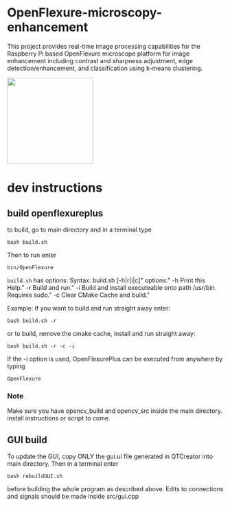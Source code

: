 # OpenFlexure-microscopy-enhancement
This project provides real-time image processing capabilities for the Raspberry Pi based OpenFlexure microscope platform for image enhancement including contrast and sharpness adjustment, edge detection/enhancement, and classification using k-means clustering.

<img src="https://openflexure.org/assets/ofm-photos/v7_side_view_crop.jpg" width="200" />


# dev instructions
## build openflexureplus
to build, go to main directory and in a terminal type 
```
bash build.sh
```
Then to run enter
```
bin/OpenFlexure
```

```build.sh``` has options:
Syntax: build.sh [-h|r|i|c]"
   options:"
   -h     Print this Help."
   -r     Build and run."
   -i     Build and install executeable onto path /usr/bin. Requires sudo."
   -c     Clear CMake Cache and build."

Example: If you want to build and run straight away enter:
```
bash build.sh -r 
```
or to build, remove the cmake cache, install and run straight away:
```
bash build.sh -r -c -i
```
If the -i option is used, OpenFlexurePlus can be executed from anywhere by typing 
```
OpenFlexure
```

### Note
Make sure you have opencv_build and opencv_src inside the main directory. install instructions or script to come. 

## GUI build
To update the GUI, copy ONLY the gui.ui file generated in QTCreator into  main directory.
Then in a terminal enter
```
bash rebuildGUI.sh
```
before building the whole program as described above.
Edits to connections and signals should be made inside src/gui.cpp